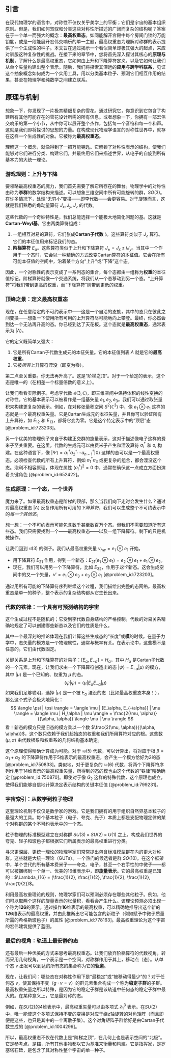 ## 引言
在现代物理学的语言中，对称性不仅仅关乎美学上的平衡；它们是宇宙的基本组织原则。但是，我们如何驾驭和分类这些对称性所描述的广阔而复杂的结构呢？答案在于一个单一而强大的概念：**最高权重态**。如同能解开宫殿中每个房间门锁的万能钥匙，或是一段能展开宏伟交响乐的单一主题，最高权重态为理解对称群的表示提供了一个生成性的种子。本文旨在通过揭示一个看似简单却极其强大的起点，来应对驯服这种复杂性的挑战。在接下来的章节中，您将首先深入探讨其核心的**原理与机制**，了解什么是最高权重态，它如何由上升和下降算符定义，以及它如何让我们从单个矢量构建出整个表示。随后，我们将探索其深远的**应用与跨学科联系**，见证这个抽象概念如何成为一个实用工具，用以分类基本粒子、预测它们相互作用的结果，甚至在物理学和纯数学之间建立联系。

## 原理与机制

想象一下，你发现了一片极其精细复杂的雪花。通过研究它，你意识到它包含了构建所有其他可能存在的雪花设计所需的所有信息。或者想象一下，你拥有一部宏伟交响乐的第一个小节，从中你可以展开整个杰作，包括每一个音符和每一个和声。这就是我们即将探讨的思想的力量。在构成现代物理学语言的对称性世界中，就存在这样一个生成性的对象。它被称为**最高权重态**。

理解这一个概念，就像得到了一把万能钥匙。它解锁了对称性表示的结构，使我们能够对它们进行分类、构建它们，并最终用它们来描述世界，从电子的自旋到所有基本力的大统一理论。

### 游戏规则：上升与下降

要领略最高权重态的魔力，我们首先需要了解它所存在的舞台。物理学中的对称性由称为**李群**的数学结构来描述。可以想象三维空间中所有可能旋转的群，$SO(3)$。在许多情况下，处理“无穷小”变换——即李代数——会更容易。对于旋转而言，这就是我们熟悉的角动量算符 $J_x, J_y, J_z$ 的代数。

这些代数的一个奇妙特性是，我们总能选择一个能极大地简化问题的基。这就是**Cartan-Weyl基**。它由两类算符组成：
1.  一组相互对易的算符，它们张成**Cartan子代数** $\mathfrak{h}$。这些算符类似于 $J_z$ 算符。它们的本征值用来标记我们的态。
2.  **阶梯算符** $E_\alpha$。这些算符类似于上升和下降算符 $J_\pm = J_x \pm iJ_y$。当其中一个作用于一个态时，它会以一种精确的方式改变Cartan算符的本征值。它会在所有可能本征值的空间中，沿着某个方向“上升”或“下降”这个态。

因此，一个对称性的表示变成了一系列态的集合，每个态都由一组称为**权重**的本征值标记。阶梯算符就像一个交通系统，将我们从一个态移动到另一个态。“上升算符”将我们带到更高的权重，而“下降算符”则带到更低的权重。

### 顶峰之景：定义最高权重态

现在，在任意给定的不可约表示中——这是一个自洽的态族，其中的态只在彼此之间变换——想象一下使用所有可用的上升算符尽可能地向上攀登。最终，你必然会到达一个无法再升高的态。你已经到达了天花板。这个态就是**最高权重态**，通常表示为 $|\Lambda\rangle$。

它的定义既简单又强大：
1.  它是所有Cartan子代数生成元的本征矢量。它的本征值列表 $\Lambda$ 就是它的**最高权重**。
2.  它被*所有*上升算符湮没（即变为零）。

第二点至关重要。你无法再升高了。这是“阶梯之顶”。对于一个给定的表示，这个态是唯一的（在相差一个标量倍数的意义上）。

让我们看看实际例子。考虑李代数 $\mathfrak{sl}(3, \mathbb{C})$，即三维空间中保持体积的线性变换的对称性。它的基本表示可以被看作是一组基矢量 $e_1, e_2, e_3$。我们可以通过取张量积来构建更复杂的表示。例如，在对称张量积空间 $S^2(\mathbb{C}^3)$ 中，像 $e_1 \otimes e_1$ 这样的态就是一个最高权重矢量。它是Cartan生成元的本征矢量，并且你可以验证所有上升算符，如 $E_{12}$ 和 $E_{13}$，都将它变为零。它是这个特定表示中的“顶层”态 [@problem_id:723203]。

另一个优美的物理例子来自于构建正交群的旋量表示，这对于描述像电子这样的费米子至关重要。在这里，代数的生成元可以由费米子产生和湮没算符 $a_i^\dagger$ 和 $a_i$ 构建。在这种语言下，像 $| \Psi \rangle = a_1^\dagger a_2^\dagger \cdots a_{n-1}^\dagger |0\rangle$ 这样的态可以是一个最高权重态。必须检查代数的所有上升算符，例如 $a_1^\dagger a_3$ 或更复杂的组合，都会湮没这个态。泡利不相容原理，体现在属性 $(a_i^\dagger)^2 = 0$ 中，通常在确保这一点成立方面扮演着关键角色 [@problem_id:652422]。

### 生成原理：一个态，一个世界

魔力来了。如果最高权重态是阶梯的顶部，那么当我们向下走时会发生什么？通过对最高权重态 $|\Lambda\rangle$ 反复作用所有可用的*下降算符*，我们可以生成整个不可约表示中的*每一个其他态*。

想一想：一个不可约表示可能包含数千甚至数百万个态。但我们不需要知道所有这些态。我们只需要找到一个——最高权重态——以及一组下降算符。剩下的只是机械操作。

让我们回到 $\mathfrak{sl}(3)$ 的例子。我们从最高权重矢量 $v_{hw} = e_1 \otimes e_1$ 开始。
- 用下降算符 $E_{21}$ 作用，得到一个新态：$E_{21}(e_1 \otimes e_1) = e_2 \otimes e_1 + e_1 \otimes e_2$。
- 现在，我们可以用另一个下降算符，比如 $E_{32}$，作用于*这个*新态。这会生成空间中的又一个矢量，$v' = e_1 \otimes e_3 + e_3 \otimes e_1$ [@problem_id:723203]。

通过用所有可能的下降算符序列继续这个过程，我们描绘出完整的态网络。最高权重态是单一的种子，整个表示的复杂结构都从它生长出来。

### 代数的铁律：一个具有可预测结构的宇宙

这个生成过程不是随机的；它受到李代数自身结构的严格控制。代数的对易关系精确地规定了可以创建哪些新态以及它们的性质是什么。

其中一个最深刻的推论体现在我们计算这些生成态的“长度”或**模**的时候。在量子力学中，态矢量的模方是一个物理属性，通常与概率有关。在表示论中，这些模不是任意的。它们由代数固定。

关键关系是上升和下降算符的对易子：$[E_\alpha, E_{-\alpha}] = H_\alpha$，其中 $H_\alpha$ 是Cartan子代数的一个元素。现在，让我们求由一个下降算符创造出的态 $| \psi \rangle = E_{-\alpha} | \mu \rangle$ 的模方，其中 $| \mu \rangle$ 是一个已知的、权重为 $\mu$ 的态。
$$
\langle \psi | \psi \rangle = \langle \mu | E_\alpha E_{-\alpha} | \mu \rangle
$$
如果我们足够聪明，选择 $| \mu \rangle$ 是一个被 $E_\alpha$ 湮没的态（比如最高权重态本身！），那么这个式子会极大地简化：
$$
\langle \psi | \psi \rangle = \langle \mu | [E_\alpha, E_{-\alpha}] | \mu \rangle = \langle \mu | H_\alpha | \mu \rangle = \frac{2(\mu, \alpha)}{(\alpha, \alpha)} \langle \mu | \mu \rangle
$$
看！新态的模方只是旧态的模方乘以一个数 $\frac{2(\mu, \alpha)}{(\alpha, \alpha)}$，这个数只依赖于我们起始态的权重和我们所用算符对应的根。这些数 $(\mu, \alpha)$ 由代数根系和权重系的几何结构基本确定。

这个原理使得精确计算成为可能。对于 $\mathfrak{so}(5)$ 代数，可以计算出，将对应于根 $\beta = \alpha_1+\alpha_2$ 的下降算符作用于5维表示的最高权重态，会产生一个模方恰好为2的态 [@problem_id:750833]。类似地，对于更复杂的 $\mathfrak{sp}(6)$ 代数，将两个下降算符序列作用于14维表示的最高权重矢量，所得到的态的模也由这个代数的“铁律”精确确定 [@problem_id:750870]。即使对于像 $G_2$ 这样的特殊代数，这个原理也成立，使得我们能够自信地计算决定表示结构的关键本征值 [@problem_id:799231]。

### 宇宙索引：从数学到粒子物理

这套理论机制不仅仅是数学家的游戏。它是我们拥有的用于组织自然界基本粒子的最强大的工具。每个基本粒子（电子、夸克、光子）本质上都是支配物理定律的某个对称群的某个不可约表示中的一个态。

粒子物理的标准模型建立在对称群 $SU(3) \times SU(2) \times U(1)$ 之上。构成我们世界的夸克、轻子和玻色子都根据它们所属表示的最高权重进行分类。

寻求更深层、更统一理论的物理学家们常常提出包含标准模型群在内的更大对称群。这些就是大统一理论（GUTs）。一个热门的候选者是群 $SO(10)$。在这个框架中，单个世代的所有基本费米子——夸克、电子，甚至一个右手性的中微子——都可以被捆绑到一个单一、优美的16维表示中，即**旋量表示**。它的最高权重是已知的：$\Lambda_{16} = (\frac{1}{2}, \frac{1}{2}, \frac{1}{2}, \frac{1}{2}, \frac{1}{2})$。

利用最高权重理论的规则，物理学家们可以预测必须存在哪些其他粒子。例如，他们可以取两个这样的旋量表示的张量积，看看会产生什么。该理论预测必须出现一个称为**126**的表示。通过操作**16**维表示的最高权重，可以精确地推导出这个新的**126**维表示的最高权重，并由此推断出它可能包含的新粒子（例如赋予中微子质量所需的希格斯玻色子）的属性 [@problem_id:778163]。最高权重理论为这个宇宙的宏伟建筑提供了蓝图。

### 最后的视角：轨道上最安静的态

还有最后一种优美的方式来思考最高权重态。让我们放弃阶梯算符的代数视角，转而采用几何视角。一个表示是一个空间，对称群作用于其上，移动点（态）。从单个态 $v$ 出发可以到达的所有态的集合称为它的**轨道**。

现在，让我们问：哪些态在对称性作用下是“最稳定”或“被移动得最少”的？对于任何态 $v$，使其保持不变（$g \cdot v = v$）的群元素集合构成一个称为**稳定子群**的子群。最高权重矢量之所以特殊，是因为它的稳定子群是该轨道中任何态的稳定子群中最大的。在某种意义上，它是最对称的态。

例如，在$SU(2)$的4维表示中，最高权重矢量可以由多项式 $z_1^3$ 表示。在$SU(2)$中，唯一能使这个多项式保持不变的变换是对应于绕z轴旋转的对角矩阵（而且即便是这些，也只是其中的一个离散子集）。这个对角矩阵子群恰好是由Cartan子代数生成的 [@problem_id:1004299]。

所以，最高权重态不仅在代数上是“阶梯之顶”，在几何上也是表示空间的“北极”。它是参考点，是锚，所有其他事物都以它为基准来衡量和构建。它是指挥家，是罗塞塔石碑，是包含了其对称性整个宇宙的单一种子。

